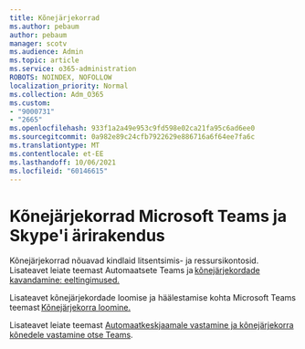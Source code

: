 ```yaml
---
title: Kõnejärjekorrad
ms.author: pebaum
author: pebaum
manager: scotv
ms.audience: Admin
ms.topic: article
ms.service: o365-administration
ROBOTS: NOINDEX, NOFOLLOW
localization_priority: Normal
ms.collection: Adm_O365
ms.custom:
- "9000731"
- "2665"
ms.openlocfilehash: 933f1a2a49e953c9fd598e02ca21fa95c6ad6ee0
ms.sourcegitcommit: 0a982e89c24cfb7922629e886716a6f64ee7fa6c
ms.translationtype: MT
ms.contentlocale: et-EE
ms.lasthandoff: 10/06/2021
ms.locfileid: "60146615"
---
```

# <a name="call-queues-in-microsoft-teams-and-skype-for-business"></a>Kõnejärjekorrad Microsoft Teams ja Skype'i ärirakendus 

Kõnejärjekorrad nõuavad kindlaid litsentsimis- ja ressursikontosid. Lisateavet leiate teemast Automaatsete Teams ja [kõnejärjekordade kavandamine: eeltingimused.](https://docs.microsoft.com/microsoftteams/plan-auto-attendant-call-queue#prerequisites) 

Lisateavet kõnejärjekordade loomise ja häälestamise kohta Microsoft Teams teemast [Kõnejärjekorra loomine.](https://docs.microsoft.com/microsoftteams/create-a-phone-system-call-queue) 

Lisateavet leiate teemast [Automaatkeskjaamale vastamine ja kõnejärjekorra kõnedele vastamine otse Teams](https://docs.microsoft.com/microsoftteams/answer-auto-attendant-and-call-queue-calls). 